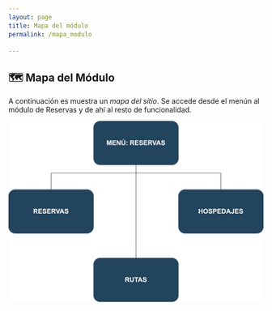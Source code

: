```yaml
---
layout: page
title: Mapa del módulo
permalink: /mapa_modulo

--- 
```

## 🗺️ Mapa del Módulo

A continuación es muestra un *mapa del sitio*. Se accede desde el menún al módulo de Reservas y de ahí al resto de funcionalidad.

![Mapa del módulo](../images/mapa_modulo.svg)
